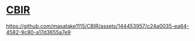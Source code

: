 # [**CBIR**](https://bitbucket.org/masatake_1115/cbir/)


https://github.com/masatake1115/CBIR/assets/144453957/c24a0035-ea64-4582-9c80-a17d3655a7e9

